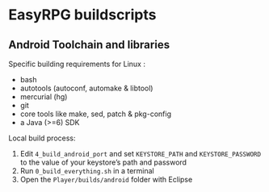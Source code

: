 # EasyRPG buildscripts

## Android Toolchain and libraries

Specific building requirements for Linux :

 - bash
 - autotools (autoconf, automake & libtool)
 - mercurial (hg)
 - git
 - core tools like make, sed, patch & pkg-config
 - a Java (>=6) SDK

Local build process:

 1. Edit `4_build_android_port` and set `KEYSTORE_PATH` and `KEYSTORE_PASSWORD`
    to the value of your keystore’s path and password
 2. Run `0_build_everything.sh` in a terminal
 3. Open the `Player/builds/android` folder with Eclipse

